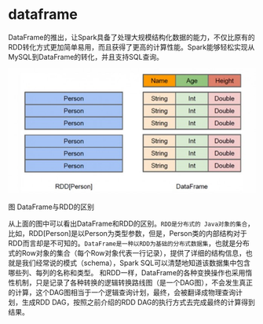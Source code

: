 # dataframe

DataFrame的推出，让Spark具备了处理大规模结构化数据的能力，不仅比原有的RDD转化方式更加简单易用，而且获得了更高的计算性能。Spark能够轻松实现从MySQL到DataFrame的转化，并且支持SQL查询。

![](./res/sql3.jpg)

图 DataFrame与RDD的区别

从上面的图中可以看出DataFrame和RDD的区别。`RDD是分布式的 Java对象的集合`，比如，RDD[Person]是以Person为类型参数，但是，Person类的内部结构对于RDD而言却是不可知的。`DataFrame是一种以RDD为基础的分布式数据集`，也就是分布式的Row对象的集合（每个Row对象代表一行记录），提供了详细的结构信息，也就是我们经常说的模式（schema），Spark SQL可以清楚地知道该数据集中包含哪些列、每列的名称和类型。
和RDD一样，DataFrame的各种变换操作也采用惰性机制，只是记录了各种转换的逻辑转换路线图（是一个DAG图），不会发生真正的计算，这个DAG图相当于一个逻辑查询计划，最终，会被翻译成物理查询计划，生成RDD DAG，按照之前介绍的RDD DAG的执行方式去完成最终的计算得到结果。